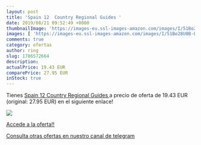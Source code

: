 ```yaml
---
layout: post
title: 'Spain 12  Country Regional Guides '
date: 2019/08/21 09:52:49 +0000
thumbnailImage: 'https://images-eu.ssl-images-amazon.com/images/I/51Bo28U0B-L._SL200_.jpg'
images: [ 'https://images-eu.ssl-images-amazon.com/images/I/51Bo28U0B-L._SL200_.jpg' ]
comments: true
category: ofertas
author: ring
slug: 1786572664
description:
actualPrice: 19.43 EUR
comparePrice: 27.95 EUR
inStock: true
---
```


Tienes [Spain 12  Country Regional Guides ](https://www.amazon.com/dp/1786572664/?tag=redken08-20) a precio de oferta de 19.43 EUR (original: 27.95 EUR) en el siguiente enlace!

[![](https://images-eu.ssl-images-amazon.com/images/I/51Bo28U0B-L._SL200_.jpg)](https://www.amazon.com/dp/1786572664/?tag=redken08-20)

[Accede a la oferta!!](https://www.amazon.com/dp/1786572664/?tag=redken08-20)

[Consulta otras ofertas en nuestro canal de telegram](https://t.me/s/ofertas25)
